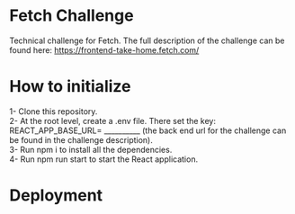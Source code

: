 # Fetch Challenge
Technical challenge for Fetch. The full description of the challenge can be found here: https://frontend-take-home.fetch.com/

# How to initialize
1- Clone this repository.  
2- At the root level, create a .env file. There set the key: REACT_APP_BASE_URL= __________ (the back end url for the challenge can be found in the challenge description).  
3- Run npm i to install all  the dependencies.   
4- Run npm run start to start the React application.  

# Deployment
